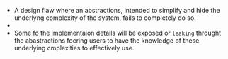 - A design flaw where an abstractions, intended to simplify and hide the underlyng complexity of the system, fails to completely do so.
-
- Some fo the implementaion details will be exposed or `leaking` throught the abastractions focring users to have the knowledge of these underlying cmplexities to effectively use.